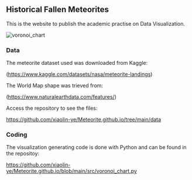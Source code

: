 ## Historical Fallen Meteorites

This is the website to publish the academic practise on Data Visualization. 

![voronoi_chart](https://github.com/xiaolin-ye/Meteorite.github.io/blob/main/fig/Historical%20Fallen%20Meteorites.png)

### Data

The meteorite dataset used was downloaded from Kaggle:

(https://www.kaggle.com/datasets/nasa/meteorite-landings)

The World Map shape was trieved from:

(https://www.naturalearthdata.com/features/)

Access the repository to see the files:

https://github.com/xiaolin-ye/Meteorite.github.io/tree/main/data

### Coding

The visualization generating code is done with Python and can be found in the repositoy:

https://github.com/xiaolin-ye/Meteorite.github.io/blob/main/src/voronoi_chart.py
